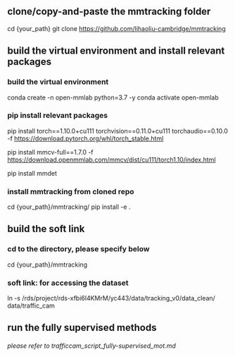 ## clone/copy-and-paste the mmtracking folder
cd {your_path}
git clone https://github.com/lihaoliu-cambridge/mmtracking


## build the virtual environment and install relevant packages
### build the virtual environment
conda create -n open-mmlab python=3.7 -y
conda activate open-mmlab

### pip install relevant packages
pip install torch==1.10.0+cu111 torchvision==0.11.0+cu111 torchaudio==0.10.0 -f https://download.pytorch.org/whl/torch_stable.html

pip install mmcv-full==1.7.0 -f https://download.openmmlab.com/mmcv/dist/cu111/torch1.10/index.html

pip install mmdet

### install mmtracking from cloned repo
cd {your_path}/mmtracking/
pip install -e .




## build the soft link
### cd to the directory, please specify below
cd {your_path}/mmtracking

### soft link: for accessing the dataset
ln -s /rds/project/rds-xfbi6l4KMrM/yc443/data/tracking_v0/data_clean/ data/traffic_cam


## run the fully supervised methods
###### please refer to trafficcam_script_fully-supervised_mot.md






